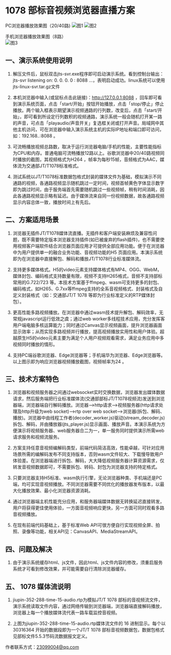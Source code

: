 # 1078 部标音视频浏览器直播方案

PC浏览器播放效果图（20/40路)
![图1](https://user-images.githubusercontent.com/112754795/188305058-92c4992f-8d35-4663-90b0-a449fd249ec1.jpg)
![图2](https://user-images.githubusercontent.com/112754795/188305097-d917535c-4db4-4591-a33b-664467d5f4c4.jpg)

手机浏览器播放效果图（8路）<br>
![图3](https://user-images.githubusercontent.com/112754795/188305111-4f70ee86-e02b-4f59-86e7-988103e310ac.jpg)

## 一、演示系统使用说明

1. 解压文件后，鼠标双击jts-svr.exe程序即可启动演示系统。看到控制台输出：jts-svr listening on: 0. 0. 0. 0 : 8088 ...，表明启动成功。linux系统可以使用jts-linux-svr.tar.gz文件

2. 本机浏览器中输入(或鼠标点击此链接)：http://127.0.0.1:8088 ，回车即可看到演示系统页面，点击「start/开始」按钮开始播放，点击「stop/停止」停止播放。两个输入框表示期望演示视频通路的行列数，改变后，点击「start/开始」，即可看到所设定行列数积的视频通路，演示系统一般会随机打开某一路的声音，可点击「playaudio/声音开关」复选框关闭或打开声音。局域网中其他主机访问，可在浏览器中输入演示系统主机的实际IP地址和端口即可访问，如：192.168.*.*:8088 。

3. 可流畅播放视频总路数，取决于运行浏览器电脑/手机的性能，主要性能指标为CPU和内存。普通电脑可流畅播放12路以上。谷歌浏览器中20/40路视频同时播放的截图，其视频格式为H264 ，帧率为每秒15帧，音频格式为AAC，媒体流为交通部JT/T1078标准格式。

4. 测试系统以JT/T1078标准数据包格式封装的媒体文件为基础，模拟演示不同通路的视频，各通路视频显示随机跳过一定时间，视频首帧黄色字体显示数字即为跳过时间，由于服务端首先需要随机跳过一些视频帧，稍有时间消耗，因此各通路视频显示略有延迟。由于媒体流来自同一份视频数据，故各通路视频显示内容总体一致，播放时间上有先后。

## 二、方案适用场景

1. 浏览器无插件JT/T1078媒体流直播。无插件和客户端安装麻烦及兼容性问题，既不需要特定版本浏览器支持插件(如已被废弃的flash插件)，也不需要使用视频客户端软件结合浏览器页面应用才可提供全部应用功能。便于在浏览器中为用户提供单一的融合业务功能、音视频功能的H5 页面应用。本演示系统即为在浏览器中直接解包、解码和播放JT/T1078行业标准媒体流。

2. 支持更多媒体格式。H5的video元素支持媒体格式有MP4、OGG、WebM，媒体封包、编码格式支持数量有限，视频不支持H265格式，音频不支持部标常用的G.722/723 等。本技术方案基于ffmpeg、wasm可支持更多的封包、编码格式，如H265、G.7xx等ffmpeg支持的全系音视频格式、封装格式及自定义封装格式（如：交通部JT/T 1078 等即为行业标准定义的RTP媒体封包）。

3. 更高性能多路视频播放。在浏览器中通过wasm技术提升解包、解码效率，无常规javascript运行低效之虞；通过web worker多线程技术应用，充分发挥客用户端电脑多核运算能力；同时通过Canvas显示视频画面，提升浏览器画面显示效率；从而实现多路视频并行播放，提高视频播放实用性和用户体验。超越原生H5的video元素主要为满足个人用户视频观看需求，满足业务应用中多视频同时播放的情形。

4. 支持PC端谷歌浏览器、Edge浏览器等；手机端华为浏览器、Edge浏览器等。以上图示即为响应浏览器视频播放截图，视频帧率为24 。

## 三、技术方案特色

1. 浏览器和视频服务器之间通过websocket实时交换数据，浏览器发出媒体数据请求，然后服务端把行业标准媒体流(交通部部标JT/T1078视频流)发送到浏览器端，浏览器端自行解码播放。浏览器-->http请求-->视频服务器(http请求处理及http升级为web socket)-->rtp over web socket-->浏览器(拆包、解码、播放)。浏览器中由线程工作者(decoder_worker.js)驱动(stream_decoder.js)拆包、解码，并由播放器(jts_player.js)显示画面、播放声音。本演示系统为方便演示将视频服务器、web服务器合二为一，单一服务同时提供演示所需web请求服务和视频流服务。

2. 方案支持任意音视频编解码类型，前端代码简洁高效，性能卓越，可针对应用场景所需的编解码发布不同支持版本，否则wasm文件较大、下载慢导致用户体验差。在浏览器端进行拆包、解码，大大降低视频服务器计算资源需求，仅转发音视频数据即可，不需要拆包、转码、封包为浏览器支持的特定格式。

3. 只要浏览器支持H5标准、wasm执行引擎，无论浏览器种类、手机端还是PC端，均可实现音视频播放。不同浏览器需要不同优化的播放器发布版本，以最大化播放效果、最小化浏览器资源消耗。

4. 通过浏览器端主机性能充分应用，和服务器端媒体数据无转换延迟直接转发，用户将获得更佳使用体验，一方面音视频响应更快，另一方面可同时观看多路音视频播放。

5. 在现有前端代码基础上，基于标准Web API可很方便自行实现视频全屏、拍照、录像等功能，相关API见：CanvasAPI、MediaStreamAPI。

## 四、问题及解决

1. 由于演示系统缓存html、js文件，因此html、js文件内容的修改，须重启服务系统才可看到修改效果，并可能需要自行清除浏览器缓存。

## 五、 1078 媒体流说明

1. jiupin-352-288-time-15-audio.rtp为模拟JT/T 1078 部标的音视频流文件，演示系统读取文件内容，通过网络传输到浏览器端，浏览器端直接解码播放，浏览器上每一个播放媒体流代表一路车载监控音视频。

2. 上图为jiupin-352-288-time-15-audio.rtp媒体流文件的 16 进制显示。每个以 30316364 开始的数据段即为一个JT/T 1078 部标音视频数据包，数据包格式见部标文件5.5.3节码流数据报文定义。

作者联系方式：23099004@qq.com
